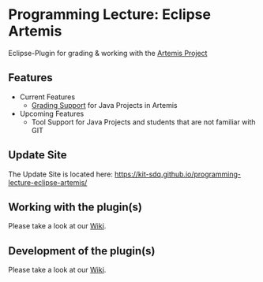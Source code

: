 # Programming Lecture: Eclipse Artemis
Eclipse-Plugin for grading & working with the [Artemis Project](https://github.com/ls1intum/Artemis)

## Features
* Current Features
  * [Grading Support](https://github.com/kit-sdq/programming-lecture-eclipse-artemis/wiki/Grading) for Java Projects in Artemis
* Upcoming Features
  * Tool Support for Java Projects and students that are not familiar with GIT

## Update Site
The Update Site is located here: https://kit-sdq.github.io/programming-lecture-eclipse-artemis/

## Working with the plugin(s)
Please take a look at our [Wiki](https://github.com/kit-sdq/programming-lecture-eclipse-artemis/wiki/Grading).

## Development of the plugin(s)
Please take a look at our [Wiki](https://github.com/kit-sdq/programming-lecture-eclipse-artemis/wiki/Grading-Dev).
